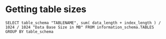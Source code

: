 # Getting table sizes
`SELECT table_schema "TABLENAME", sum( data_length + index_length ) / 1024 / 1024 "Data Base Size in MB" FROM information_schema.TABLES GROUP BY table_schema`
